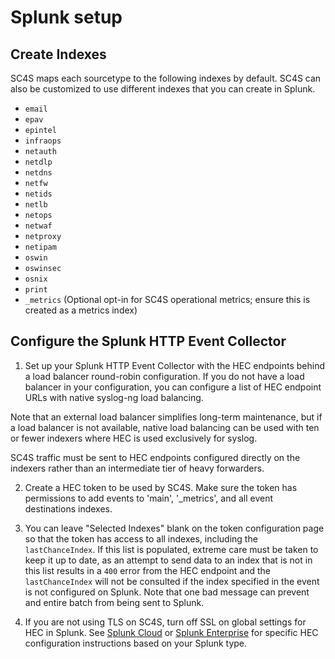 # Splunk setup
## Create Indexes

SC4S maps each sourcetype to the following indexes by default. SC4S can also be customized to use different indexes that you can create in Splunk. 

* `email`
* `epav`
* `epintel`
* `infraops`
* `netauth`
* `netdlp`
* `netdns`
* `netfw`
* `netids`
* `netlb`
* `netops`
* `netwaf`
* `netproxy`
* `netipam`
* `oswin`
* `oswinsec`
* `osnix`
* `print`
* `_metrics` (Optional opt-in for SC4S operational metrics; ensure this is created as a metrics index)

## Configure the Splunk HTTP Event Collector

1. Set up your Splunk HTTP Event Collector with the HEC endpoints behind a load balancer round-robin configuration. If you do not have a load balancer in your configuration, you can configure a list of HEC endpoint URLs with native syslog-ng load balancing.

  Note that an external load balancer simplifies long-term
maintenance, but if a load balancer is not
available, native load balancing can be used with ten or fewer indexers where HEC is used exclusively for syslog.

  SC4S traffic must be sent to HEC endpoints configured directly on the indexers rather than
an intermediate tier of heavy forwarders.  

2. Create a HEC token to be used by SC4S. Make sure the token has permissions to add events to 'main', '_metrics', and all
event destinations indexes.

3. You can leave "Selected Indexes" blank on the token configuration page so that the token has access to
all indexes, including the `lastChanceIndex`.  If this list is populated, extreme care must be taken to keep it up to date, as an attempt to
send data to an index that is not in this list results in a `400` error from the HEC endpoint and the `lastChanceIndex` will not be
consulted if the index specified in the event is not configured on Splunk.  Note that one bad message can prevent and entire batch from being sent to Splunk.

4. If you are not using TLS on SC4S, turn off SSL on global settings for HEC in Splunk. See [Splunk Cloud](http://docs.splunk.com/Documentation/Splunk/7.3.1/Data/UsetheHTTPEventCollector#Configure_HTTP_Event_Collector_on_managed_Splunk_Cloud)
or [Splunk Enterprise](http://dev.splunk.com/view/event-collector/SP-CAAAE6Q) for specific HEC configuration instructions based on your
Splunk type.

